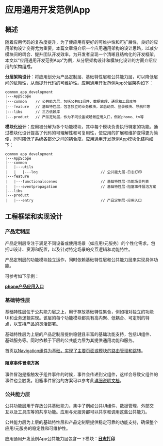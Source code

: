 # 应用通用开发范例App

## 概述

随着应用代码的复杂度提升，为了使应用有更好的可维护性和可扩展性，良好的应用架构设计变得尤为重要。本篇文章将介绍一个应用通用架构的设计思路，以减少模块间的耦合、提升团队开发效率，为开发者呈现一个清晰且结构化的开发框架。
本文以“应用通用开发范例App”为例，从分层架构设计和模块化设计的方面介绍应用的架构组成。

**分层架构设计**：将应用划分为产品定制层、基础特性层和公共能力层，可以降低层间的依赖性，从而提升代码的可维护性。应用通用开发范例App分层架构如下：

   ```
   common_app_development
   |---AppScope
   |---common    // 公共能力层，包括公共UI组件、数据管理、通信和工具库等
   |---feature   // 基础特性层，包含独立的业务模块，如启动页、登录模块、导航栏等
   |---libs      // 三方依赖库
   |---product   // 产品定制层，作为不同设备或场景应用入口，例如phone、tv等
   ```

**模块化设计**：应用被分解为多个功能模块，其中每个模块负责执行特定的功能。通过模块化设计提高了代码的可理解性和可复用性，使应用的扩展和维护变得更为简便，同时降低了系统各部分之间的耦合度。应用通用开发范例App模块化结构如下：

   ```
   common_app_development
   |---AppScope
   |---common    
   |   |---utils         
   |   |   |---log                             // 公共能力层-日志打印
   |---feature
   |   |---functionalscenes                    // 基础特性层-功能场景列表 
   |   |---eventpropagation                    // 基础特性层-阻塞事件冒泡方案   
   |---libs
   |---product 
   |   |---entry                               // 产品定制层-应用入口
   ```

## 工程框架和实现设计

### 产品定制层

产品定制层专注于满足不同设备或使用场景（如应用/元服务）的个性化需求，包括UI设计、资源和配置，以及针对特定场景的交互逻辑和功能特性。

产品定制层的功能模块独立运作，同时依赖基础特性层和公共能力层来实现具体功能。

可参考如下示例：

[**phone产品应用入口**](./product/entry/src/main/ets/pages/EntryView.ets)

### 基础特性层

基础特性层位于公共能力层之上，用于存放基础特性集合，例如相对独立的功能UI和业务逻辑实现。该层的每个功能模块都具有高内聚、低耦合、可定制的特点，以支持产品的灵活部署。

基础特性层为上层的产品定制层提供稳健且丰富的基础功能支持，包括UI组件、基础服务等。同时依赖于下层的公共能力层为其提供通用功能和服务。

首页[以Navigation组件为基础，实现了主要页面或模块的路由管理和跳转](./product/entry/Navigation.md)。

#### 阻塞事件冒泡方案

事件冒泡是指触发子组件事件的时候，事件会传递到父组件，这样会导致父组件的事件也会触发。阻塞事件冒泡的方案可以参考此[详细说明文档](./feature/stopeventtransmissionsolution/README_zh.md)。

### 公共能力层

公共功能层用于存放公共基础能力，集中了例如公共UI组件、数据管理、外部交互以及工具库等的共享功能。应用与元服务都可以共享和调用这些公共能力。

公共能力层为上层的基础特性层和产品定制层提供稳定可靠的功能支持，确保整个应用/元服务的稳定性和可维护性。

应用通用开发范例App公共能力层包含一下模块：[**日志打印**](./common/utils/src/main/ets/Logger.ets)

